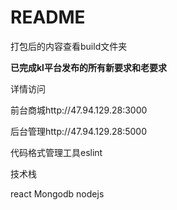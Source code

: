 # README

打包后的内容查看build文件夹

**已完成kl平台发布的所有新要求和老要求**

详情访问

前台商城http://47.94.129.28:3000

后台管理http://47.94.129.28:5000

代码格式管理工具eslint

技术栈

react Mongodb nodejs
